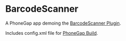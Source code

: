 BarcodeScanner
===========

A PhoneGap app demoing the [BarcodeScanner Plugin](http://github.com/jsankit/BarcodeScanner).

Includes config.xml file for [PhoneGap Build](https://build.phonegap.com).
